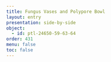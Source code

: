 ```yaml
---
title: Fungus Vases and Polypore Bowl
layout: entry
presentation: side-by-side
object:
  - id: ptl-24650-59-63-64
order: 431
menu: false
toc: false
---
```

